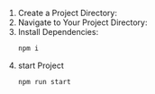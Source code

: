 1. Create a Project Directory:
2. Navigate to Your Project Directory:
3. Install Dependencies:
   ```bash
   npm i
   ```
4. start Project
   ```bash
   npm run start
   ```

